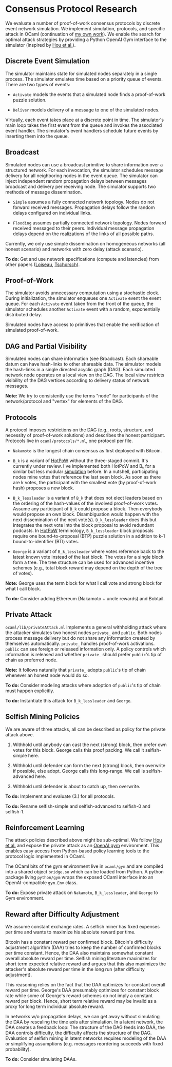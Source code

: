# Consensus Protocol Research

We evaluate a number of proof-of-work consensus protocols by discrete
event network simulation. We implement simulation, protocols, and
specific attack in OCaml (continuation of [my own work][hotpow]). We
enable the search for optimal attack strategies by providing a Python OpenAI
Gym interface to the simulator (inspired by [Hou et al.][squirrl]).

[hotpow]: https://arxiv.org/abs/1907.13531
[squirrl]: https://www.ndss-symposium.org/ndss-paper/squirrl-automating-attack-analysis-on-blockchain-incentive-mechanisms-with-deep-reinforcement-learning/

## Discrete Event Simulation

The simulator maintains state for simulated nodes separately in a single
process. The simulator emulates time based on a priority queue of
events. There are two types of events:

- `Activate` models the events that a simulated node finds a
  proof-of-work puzzle solution.

- `Deliver` models delivery of a message to one of the simulated nodes.

Virtually, each event takes place at a discrete point in time. The
simulator's main loop takes the first event from the queue and invokes
the associated event handler. The simulator's event handlers schedule
future events by inserting them into the queue.

## Broadcast

Simulated nodes can use a broadcast primitive to share information over
a structured network. For each invocation, the simulator schedules
message delivery for all neighboring nodes in the event queue. The
simulator can inject independent random propagation delays between messages
broadcast and delivery per receiving node. The simulator supports two
methods of message dissemination.

- `Simple` assumes a fully connected network topology. Nodes do not
forward received messages. Propagation delays follow the random delays
configured on individual links.

- `Flooding` assumes partially connected network topology. Nodes forward
received messaged to their peers. Individual message propagation delays
depend on the realizations of the links of all possible paths.

Currently, we only use simple dissemination on homogeneous networks (all
honest scenario) and networks with zero delay (attack scenario).

**To do:** Get and use network specifications (compute and latencies)
from other papers ([Loiseau][loiseau], [Tschorsch][tschorsch]).

[loiseau]: http://arxiv.org/abs/2106.02970
[tschorsch]: https://eprint.iacr.org/2021/884

## Proof-of-Work

The simulator avoids unnecessary computation using a stochastic clock.
During initialization, the simulator enqueues one `Activate` event the
event queue. For each `Activate` event taken from the front of the
queue, the simulator schedules another `Activate` event with a
random, exponentially distributed delay.

Simulated nodes have access to primitives that enable the verification
of simulated proof-of-work.

## DAG and Partial Visibility

Simulated nodes can share information (see Broadcast).
Each shareable datum can have hash-links to other shareable data. The
simulator models the hash-links in a single directed acyclic graph
(DAG). Each simulated network node operates on a local view on the DAG.
The local view restricts visibility of the DAG vertices according to
delivery status of network messages.

**Note:** We try to consistently use the terms "node" for participants
of the network/protocol and "vertex" for elements of the DAG.

## Protocols

A protocol imposes restrictions on the DAG (e.g., roots, structure, and
necessity of proof-of-work solutions) and describes the honest
participant. Protocols live in `ocaml/protocols/*.ml`, one protocol per
file.

- `Nakamoto` is the longest chain consensus as first deployed with Bitcoin.

- `B_k` is a variant of [HotPoW][hotpow] without the three-staged
commit. It's currently under review. I've implemented both HotPoW and Bₖ
for a similar but less modular [simulation][ppow] before. In a nutshell,
participating nodes mine votes that reference the last seen block. As
soon as there are k votes, the participant with the smallest vote (by
proof-of-work hash) proposes a new block.

- `B_k_lessleader` is a variant of `B_k` that does not elect leaders
based on the ordering of the hash-values of the involved proof-of-work
votes. Assume any participant of `B_k` could propose a block. Then
everybody would propose an own block. Disambiguation would happen with the
next dissemination of the next vote(s). `B_k_lessleader` does this but
integrates the next vote into the block proposal to avoid redundant
podcasts. In [HotPoW][hotpow] terminology, `B_k_lessleader` block
proposals require one bound-to-proposal (BTP) puzzle solution in a
addition to k-1 bound-to-identifier (BTI) votes.

- `George` is a variant of `B_k_lessleader` where votes reference back
to the latest known vote instead of the last block. The votes for a
single block form a tree. The tree structure can be used for advanced
incentive schemes (e.g., total block reward may depend on the depth of
the tree of votes).

**Note:** George uses the term block for what I call vote and strong
block for what I call block.

[ppow]: https://github.com/pkel/hotpow/tree/ppow

**To do:** Consider adding Ethereum (Nakamoto + uncle rewards) and Bobtail.

## Private Attack

`ocaml/lib/privateAttack.ml` implements a general withholding attack
where the attacker simulates two honest nodes `private_` and `public`.
Both nodes process message delivery but do not share any information
created by themselves automatically. `private_` handles proof-of-work
activations. `public` can see foreign or released information only. A
policy controls which information is released and whether `private_`
should prefer `public`'s tip of chain as preferred node.

**Note:** It follows naturally that `private_` adopts `public`'s tip of
chain whenever an honest node would do so.

**To do:** Consider modeling attacks where adoption of `public`'s tip of
chain must happen explicitly.

**To do:** Instantiate this attack for `B_k_lessleader` and `George`.

## Selfish Mining Policies

We are aware of three attacks, all can be described as policy for the
private attack above.

1. Withhold until anybody can cast the next (strong) block, then prefer
own votes for this block. George calls this proof packing. We call it
selfish-simple here.

2. Withhold until defender can form the next (strong) block, then
overwrite if possible, else adopt. George calls this long-range. We call
is selfish-advanced here.

3. Withhold until defender is about to catch up, then overwrite.

**To do:** Implement and evaluate (3.) for all protocols.

**To do:** Rename selfish-simple and selfish-advanced to selfish-0 and
selfish-1.

## Reinforcement Learning

The attack policies described above might be sub-optimal. We follow [Hou
et al.][squirrl] and expose the private attack as an [OpenAI
gym][openai-gym] environment. This enables easy access from Python-based
policy learning tools to the protocol logic implemented in OCaml.

The OCaml bits of the gym environment live in `ocaml/gym` and are
compiled into a shared object `bridge.so` which can be loaded from
Python. A python package living `python/gym` wraps the exposed OCaml
interface into an OpenAI-compatible `gym.Env` class.

[openai-gym]: https://gym.openai.com/

**To do:** Expose private attack on `Nakamoto`, `B_k_lessleader`, and
`George` to Gym environment.


## Reward after Difficulty Adjustment

We assume constant exchange rates. A selfish miner has fixed expenses
per time and wants to maximize his absolute reward per time.

Bitcoin has a constant reward per confirmed block. Bitcoin's difficulty
adjustment algorithm (DAA) tries to keep the number of confirmed blocks
per time constant. Hence, the DAA also maintains somewhat constant
overall absolute reward per time. Selfish mining literature maximizes
for short term expected relative reward and argues that this also
maximizes the attacker's absolute reward per time in the long run (after
difficulty adjustment).

This reasoning relies on the fact that the DAA optimizes for constant
overall reward per time. George's DAA presumably optimizes for constant
block rate while some of George's reward schemes do not imply a constant
reward per block. Hence, short term relative reward may be invalid as a
proxy for long term individual absolute reward.

In networks w/o propagation delays, we can get away without simulating
the DAA by rescaling the time axis after simulation. In a latent
network, the DAA creates a feedback loop: The structure of the DAG feeds
into DAA, the DAA controls difficulty, the difficulty affects the
structure of the DAG. Evaluation of selfish mining in latent networks
requires modeling of the DAA or simplifying assumptions (e.g. messages
reordering succeeds with fixed probability).

**To do:** Consider simulating DAAs.
